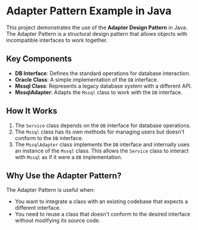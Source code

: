 # Adapter Pattern Example in Java

This project demonstrates the use of the **Adapter Design Pattern** in Java. The Adapter Pattern is a structural design pattern that allows objects with incompatible interfaces to work together.

## Key Components
- **DB Interface**: Defines the standard operations for database interaction.
- **Oracle Class**: A simple implementation of the `DB` interface.
- **Mssql Class**: Represents a legacy database system with a different API.
- **MssqlAdapter**: Adapts the `Mssql` class to work with the `DB` interface.

## How It Works
1. The `Service` class depends on the `DB` interface for database operations.
2. The `Mssql` class has its own methods for managing users but doesn't conform to the `DB` interface.
3. The `MssqlAdapter` class implements the `DB` interface and internally uses an instance of the `Mssql` class. This allows the `Service` class to interact with `Mssql` as if it were a `DB` implementation.

## Why Use the Adapter Pattern?
The Adapter Pattern is useful when:
- You want to integrate a class with an existing codebase that expects a different interface.
- You need to reuse a class that doesn't conform to the desired interface without modifying its source code.